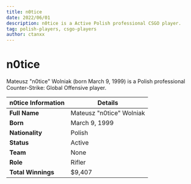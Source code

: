 ```yaml
---
title: n0tice
date: 2022/06/01
description: n0tice is a Active Polish professional CSGO player.
tag: polish-players, csgo-players
author: ctanxx
---
```


# n0tice

Mateusz "n0tice" Wolniak (born March 9, 1999) is a Polish professional Counter-Strike: Global Offensive player.

| **n0tice Information** | **Details**              |
| ---------------------- | ------------------------ |
| **Full Name**          | Mateusz "n0tice" Wolniak |
| **Born**               | March 9, 1999            |
| **Nationality**        | Polish                   |
| **Status**             | Active                   |
| **Team**               | None                     |
| **Role**               | Rifler	                |
| **Total Winnings**     | $9,407      		        |   